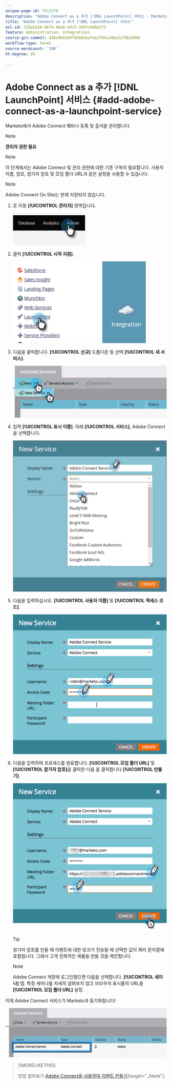 ```yaml
---
unique-page-id: 7512270
description: "Adobe Connect as a 추가 [!DNL LaunchPoint] 서비스 - Marketo 문서 - 제품 설명서"
title: "Adobe Connect as a 추가 [!DNL LaunchPoint] 서비스"
exl-id: 21beb156-6674-46a8-bdc5-345fcb4bb272
feature: Administration, Integrations
source-git-commit: d20a9bb584f69282eefae3704ce4be2179b29d0b
workflow-type: tm+mt
source-wordcount: '198'
ht-degree: 0%

---
```


# Adobe Connect as a 추가 [!DNL LaunchPoint] 서비스 {#add-adobe-connect-as-a-launchpoint-service}

Marketo에서 Adobe Connect 웨비나 등록 및 출석을 관리합니다.

>[!NOTE]
>
>**관리자 권한 필요**

>[!NOTE]
>
>이 단계에서는 Adobe Connect 및 관리 권한에 대한 기존 구독이 필요합니다. 사용자 이름, 암호, 참가자 암호 및 모임 폴더 URL과 같은 설정을 사용할 수 있습니다.

>[!NOTE]
>
>Adobe Connect On Site는 현재 지원되지 않습니다.

1. 로 이동 **[!UICONTROL 관리자]** 영역입니다.

   ![](assets/add-adobe-connect-as-a-launchpoint-service-1.png)

1. 클릭 **[!UICONTROL 시작 지점]**.

   ![](assets/add-adobe-connect-as-a-launchpoint-service-2.png)

1. 다음을 클릭합니다. **[!UICONTROL 신규]** 드롭다운 및 선택 **[!UICONTROL 새 서비스]**.

   ![](assets/add-adobe-connect-as-a-launchpoint-service-3.png)

1. 입력 **[!UICONTROL 표시 이름]**. 아래 **[!UICONTROL 서비스]**, Adobe Connect을 선택합니다.

   ![](assets/add-adobe-connect-as-a-launchpoint-service-4.png)

1. 다음을 입력하십시오. **[!UICONTROL 사용자 이름]** 및 **[!UICONTROL 액세스 코드]**.

   ![](assets/add-adobe-connect-as-a-launchpoint-service-5.png)

1. 다음을 입력하여 프로세스를 완료합니다. **[!UICONTROL 모임 폴더 URL]** 및 **[!UICONTROL 참가자 암호]**&#x200B;을 클릭한 다음 을 클릭합니다 **[!UICONTROL 만들기]**.

   ![](assets/add-adobe-connect-as-a-launchpoint-service-6.png)

   >[!TIP]
   >
   >참가자 암호를 만들 때 이벤트에 대한 링크가 전송될 때 선택한 값이 쿼리 문자열에 포함됩니다. 그래서 고객 친화적인 제품을 만들 것을 제안합니다.

   >[!NOTE]
   >
   >Adobe Connect 계정에 로그인했으면 다음을 선택합니다. **[!UICONTROL 세미나]** 탭. 특정 세미나를 자세히 살펴보지 않고 브라우저 표시줄의 URL을 **[!UICONTROL 모임 폴더 URL]** 설정.

이제 Adobe Connect 서비스가 Marketo과 동기화됩니다!

![](assets/add-adobe-connect-as-a-launchpoint-service-7.png)

>[!MORELIKETHIS]
>
>방법 알아보기 [Adobe Connect을 사용하여 이벤트 만들기](/help/marketo/product-docs/demand-generation/events/create-an-event/create-an-event-with-adobe-connect.md){target="_blank"}.
